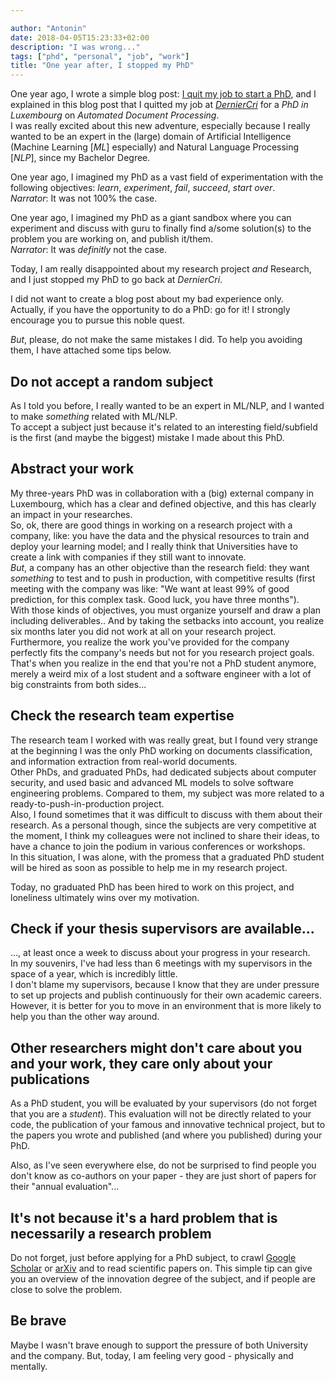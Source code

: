 ```yaml
---

author: "Antonin"
date: 2018-04-05T15:23:33+02:00
description: "I was wrong..."
tags: ["phd", "personal", "job", "work"]
title: "One year after, I stopped my PhD"
---
```


One year ago, I wrote a simple blog post: [I quit my job to start a PhD](/2017/04/23/i_quit_for_a_phd/), and I explained in this blog post that I quitted my job at <em>[DernierCri](https://derniercri.io)</em> for a <em>PhD in Luxembourg</em> on <em>Automated Document Processing</em>.  
I was really excited about this new adventure, especially because I really wanted to be an expert in the (large) domain of Artificial Intelligence (Machine Learning [<em>ML</em>] especially) and Natural Language Processing [<em>NLP</em>], since my Bachelor Degree.

One year ago, I imagined my PhD as a vast field of experimentation with the following objectives: <em>learn</em>, <em>experiment</em>, <em>fail</em>, <em>succeed</em>, <em>start over</em>.  
_Narrator_: It was not 100% the case.

One year ago, I imagined my PhD as a giant sandbox where you can experiment and discuss with guru to finally find a/some solution(s) to the problem you are working on, and publish it/them.  
_Narrator_: It was *definitly* not the case.

Today, I am really disappointed about my research project *and* Research, and I just stopped my PhD to go back at <em>DernierCri</em>.

I did not want to create a blog post about my bad experience only.  
Actually, if you have the opportunity to do a PhD: go for it!
I strongly encourage you to pursue this noble quest.

*But*, please, do not make the same mistakes I did.
To help you avoiding them, I have attached some tips below.

## Do not accept a random subject

As I told you before, I really wanted to be an expert in ML/NLP, and I wanted to make _something_ related with ML/NLP.  
To accept a subject just because it's related to an interesting field/subfield is the first (and maybe the biggest) mistake I made about this PhD.

## Abstract your work

My three-years PhD was in collaboration with a (big) external company in Luxembourg, which has a clear and defined objective, and this has clearly an impact in your researches.  
So, ok, there are good things in working on a research project with a company, like: you have the data and the physical resources to train and deploy your learning model; and I really think that Universities have to create a link with companies if they still want to innovate.  
*But*, a company has an other objective than the research field: they want _something_ to test and to push in production, with competitive results (first meeting with the company was like: "We want at least 99% of good prediction, for this complex task. Good luck, you have three months").  
With those kinds of objectives, you must organize yourself and draw a plan including deliverables..
And by taking the setbacks into account, you realize six months later you did not work at all on your research project.
Furthermore, you realize the work you've provided for the company perfectly fits the company's needs but not for you research project goals.  
That's when you realize in the end that you're not a PhD student anymore, merely a weird mix of a lost student and a software engineer with a lot of big constraints from both sides...

## Check the research team expertise

The research team I worked with was really great, but I found very strange at the beginning I was the only PhD working on documents classification, and information extraction from real-world documents.  
Other PhDs, and graduated PhDs, had dedicated subjects about computer security, and used basic and advanced ML models to solve software engineering problems.
Compared to them, my subject was more related to a ready-to-push-in-production project.  
Also, I found sometimes that it was difficult to discuss with them about their research.
As a personal though, since the subjects are very competitive at the moment, I think my colleagues were not inclined to share their ideas, to have a chance to join the podium in various conferences or workshops.  
In this situation, I was alone, with the promess that a graduated PhD student will be hired as soon as possible to help me in my research project.

Today, no graduated PhD has been hired to work on this project, and loneliness ultimately wins over my motivation.

## Check if your thesis supervisors are available...

..., at least once a week to discuss about your progress in your research.  
In my souvenirs, I've had less than 6 meetings with my supervisors in the space of a year, which is incredibly little.  
I don't blame my supervisors, because I know that they are under pressure to set up projects and publish continuously for their own academic careers.
However, it is better for you to move in an environment that is more likely to help you than the other way around.

## Other researchers might don't care about you and your work, they care only about your publications

As a PhD student, you will be evaluated by your supervisors (do not forget that you are a <em>student</em>).
This evaluation will not be directly related to your code, the publication of your famous and innovative technical project, but to the papers you wrote and published (and where you published) during your PhD.

Also, as I've seen everywhere else, do not be surprised to find people you don't know as co-authors on your paper - they are just short of papers for their "annual evaluation"...

## It's not because it's a hard problem that is necessarily a research problem

Do not forget, just before applying for a PhD subject, to crawl [Google Scholar](https://scholar.google.com) or [arXiv](https://arxiv.org/) and to read scientific papers on.
This simple tip can give you an overview of the innovation degree of the subject, and if people are close to solve the problem.

## Be brave

Maybe I wasn't brave enough to support the pressure of both University and the company.
But, today, I am feeling very good - physically and mentally.